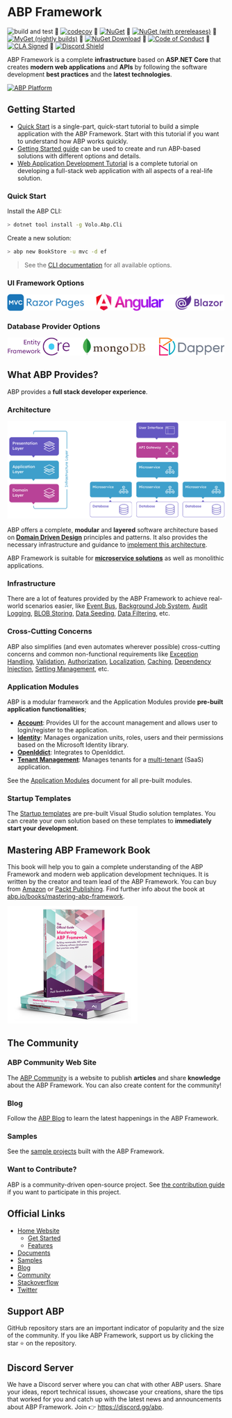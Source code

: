 # ABP Framework

![build and test](https://img.shields.io/github/actions/workflow/status/abpframework/abp/build-and-test.yml?branch=dev&style=flat-square) 🔹 [![codecov](https://codecov.io/gh/abpframework/abp/branch/dev/graph/badge.svg?token=jUKLCxa6HF)](https://codecov.io/gh/abpframework/abp) 🔹 [![NuGet](https://img.shields.io/nuget/v/Volo.Abp.Core.svg?style=flat-square)](https://www.nuget.org/packages/Volo.Abp.Core) 🔹 [![NuGet (with prereleases)](https://img.shields.io/nuget/vpre/Volo.Abp.Core.svg?style=flat-square)](https://www.nuget.org/packages/Volo.Abp.Core) 🔹 [![MyGet (nightly builds)](https://img.shields.io/myget/abp-nightly/vpre/Volo.Abp.svg?style=flat-square)](https://abp.io/docs/latest/release-info/nightly-builds) 🔹 
[![NuGet Download](https://img.shields.io/nuget/dt/Volo.Abp.Core.svg?style=flat-square)](https://www.nuget.org/packages/Volo.Abp.Core) 🔹 [![Code of Conduct](https://img.shields.io/badge/Contributor%20Covenant-v2.0%20adopted-ff69b4.svg)](https://github.com/abpframework/abp/blob/dev/CODE_OF_CONDUCT.md) 🔹 [![CLA Signed](https://cla-assistant.io/readme/badge/abpframework/abp)](https://cla-assistant.io/abpframework/abp) 🔹 [![Discord Shield](https://discord.com/api/guilds/951497912645476422/widget.png?style=shield)](https://discord.gg/abp)

ABP Framework is a complete **infrastructure** based on **ASP.NET Core** that creates **modern web applications** and **APIs** by following the software development **best practices** and the **latest technologies**.

[![ABP Platform](https://github.com/abpframework/abp/assets/9526587/47531496-4088-406d-9c69-63cb0ffec2ba)](https://abp.io)


## Getting Started

- [Quick Start](https://abp.io/docs/latest/tutorials/todo) is a single-part, quick-start tutorial to build a simple application with the ABP Framework. Start with this tutorial if you want to understand how ABP works quickly.
- [Getting Started guide](https://abp.io/docs/latest/get-started) can be used to create and run ABP-based solutions with different options and details.
- [Web Application Development Tutorial](https://abp.io/docs/latest/tutorials/book-store) is a complete tutorial on developing a full-stack web application with all aspects of a real-life solution.

### Quick Start

Install the ABP CLI:

````bash
> dotnet tool install -g Volo.Abp.Cli
````

Create a new solution:

````bash
> abp new BookStore -u mvc -d ef
````

> See the [CLI documentation](https://abp.io/docs/latest/cli) for all available options.



### UI Framework Options

<img width="500" src="docs/en/images/ui-options.png">



### Database Provider Options

<img width="500" src="docs/en/images/db-options.png">



## What ABP Provides?

ABP provides a **full stack developer experience**.



### Architecture

<img src="docs/en/images/ddd-microservice-simple.png">

ABP offers a complete, **modular** and **layered** software architecture based on **[Domain Driven Design](https://abp.io/docs/latest/framework/architecture/domain-driven-design)** principles and patterns. It also provides the necessary infrastructure and guidance to [implement this architecture](https://abp.io/books/implementing-domain-driven-design).

ABP Framework is suitable for **[microservice solutions](https://abp.io/docs/latest/framework/architecture/microservices)** as well as monolithic applications.



### Infrastructure

There are a lot of features provided by the ABP Framework to achieve real-world scenarios easier, like [Event Bus](https://abp.io/docs/latest/framework/infrastructure/event-bus), [Background Job System](https://abp.io/docs/latest/framework/infrastructure/background-jobs), [Audit Logging](https://abp.io/docs/latest/framework/infrastructure/audit-logging), [BLOB Storing](https://abp.io/docs/latest/framework/infrastructure/blob-storing), [Data Seeding](https://abp.io/docs/latest/framework/infrastructure/data-seeding), [Data Filtering](https://abp.io/docs/latest/framework/infrastructure/data-filtering), etc.



### Cross-Cutting Concerns

ABP also simplifies (and even automates wherever possible) cross-cutting concerns and common non-functional requirements like [Exception Handling](https://abp.io/docs/latest/framework/fundamentals/exception-handling), [Validation](https://abp.io/docs/latest/framework/fundamentals/validation), [Authorization](https://abp.io/docs/latest/framework/fundamentals/authorizationn), [Localization](https://abp.io/docs/latest/framework/fundamentals/localization), [Caching](https://abp.io/docs/latest/framework/fundamentals/caching), [Dependency Injection](https://abp.io/docs/latest/framework/fundamentals/dependency-injection), [Setting Management](https://abp.io/docs/latest/framework/infrastructure/settings), etc.



### Application Modules

ABP is a modular framework and the Application Modules provide **pre-built application functionalities**;

- [**Account**](https://abp.io/docs/latest/modules/account): Provides UI for the account management and allows user to login/register to the application.
- **[Identity](https://abp.io/docs/latest/modules/identity)**: Manages organization units, roles, users and their permissions based on the Microsoft Identity library.
- [**OpenIddict**](https://abp.io/docs/latest/modules/openiddict): Integrates to OpenIddict.
- [**Tenant Management**](https://abp.io/docs/latest/modules/tenant-management): Manages tenants for a [multi-tenant](https://abp.io/docs/latest/framework/architecture/multi-tenancy) (SaaS) application.

See the [Application Modules](https://abp.io/docs/latest/modules) document for all pre-built modules.



### Startup Templates

The [Startup templates](https://abp.io/docs/latest/solution-templates) are pre-built Visual Studio solution templates. You can create your own solution based on these templates to **immediately start your development**.



## Mastering ABP Framework Book

This book will help you to gain a complete understanding of the ABP Framework and modern web application development techniques. It is written by the creator and team lead of the ABP Framework. You can buy from [Amazon](https://www.amazon.com/gp/product/B097Z2DM8Q) or [Packt Publishing](https://www.packtpub.com/product/mastering-abp-framework/9781801079242). Find further info about the book at [abp.io/books/mastering-abp-framework](https://abp.io/books/mastering-abp-framework).

![book-mastering-abp-framework](docs/en/images/book-mastering-abp-framework.png)



## The Community

### ABP Community Web Site

The [ABP Community](https://abp.io/community) is a website to publish **articles** and share **knowledge** about the ABP Framework. You can also create content for the community!

### Blog

Follow the [ABP Blog](https://abp.io/blog) to learn the latest happenings in the ABP Framework.

### Samples

See the [sample projects](https://abp.io/docs/latest/samples) built with the ABP Framework.

### Want to Contribute?

ABP is a community-driven open-source project. See [the contribution guide](https://abp.io/docs/latest/contribution) if you want to participate in this project.



## Official Links

* [Home Website](https://abp.io)
  * [Get Started](https://abp.io/get-started)
  * [Features](https://abp.io/framework)
* [Documents](https://abp.io/docs/latest)
* [Samples](https://abp.io/docs/latest/samples)
* [Blog](https://abp.io/blog)
* [Community](https://abp.io/community)
* [Stackoverflow](https://stackoverflow.com/questions/tagged/abp)
* [Twitter](https://twitter.com/abpframework)



## Support ABP

GitHub repository stars are an important indicator of popularity and the size of the community. If you like ABP Framework, support us by clicking the star :star: on the repository.



## Discord Server

We have a Discord server where you can chat with other ABP users. Share your ideas, report technical issues, showcase your creations, share the tips that worked for you and catch up with the latest news and announcements about ABP Framework. Join 👉 https://discord.gg/abp.

